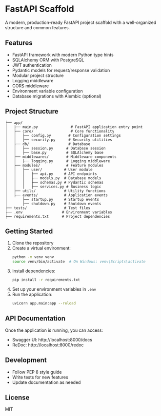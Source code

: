 # FastAPI Scaffold

A modern, production-ready FastAPI project scaffold with a well-organized structure and common features.

## Features

- FastAPI framework with modern Python type hints
- SQLAlchemy ORM with PostgreSQL
- JWT authentication
- Pydantic models for request/response validation
- Modular project structure
- Logging middleware
- CORS middleware
- Environment variable configuration
- Database migrations with Alembic (optional)

## Project Structure

```
├── app/
│   ├── main.py               # FastAPI application entry point
│   ├── core/                 # Core functionality
│   │   ├── config.py        # Configuration settings
│   │   ├── security.py      # Security utilities
│   ├── db/                  # Database
│   │   ├── session.py      # Database session
│   │   ├── base.py         # SQLAlchemy base
│   ├── middlewares/        # Middleware components
│   │   ├── logging.py      # Logging middleware
│   ├── modules/            # Feature modules
│   │   ├── user/          # User module
│   │   │   ├── api.py     # API endpoints
│   │   │   ├── models.py  # Database models
│   │   │   ├── schemas.py # Pydantic schemas
│   │   │   ├── services.py # Business logic
│   ├── utils/             # Utility functions
│   ├── events/            # Application events
│       ├── startup.py     # Startup events
│       ├── shutdown.py    # Shutdown events
├── tests/                 # Test files
├── .env                  # Environment variables
├── requirements.txt      # Project dependencies
```

## Getting Started

1. Clone the repository
2. Create a virtual environment:
   ```bash
   python -m venv venv
   source venv/bin/activate  # On Windows: venv\Scripts\activate
   ```
3. Install dependencies:
   ```bash
   pip install -r requirements.txt
   ```
4. Set up your environment variables in `.env`
5. Run the application:
   ```bash
   uvicorn app.main:app --reload
   ```

## API Documentation

Once the application is running, you can access:
- Swagger UI: http://localhost:8000/docs
- ReDoc: http://localhost:8000/redoc

## Development

- Follow PEP 8 style guide
- Write tests for new features
- Update documentation as needed

## License

MIT 